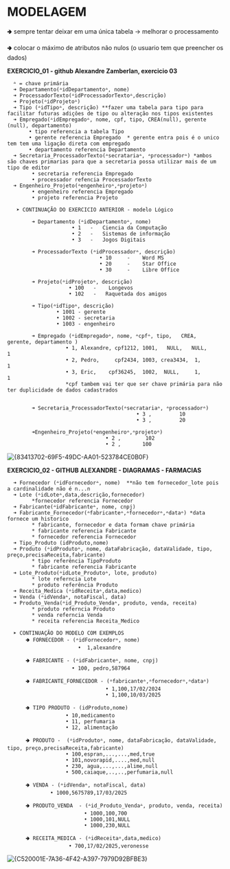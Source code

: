 # MODELAGEM

🢂 sempre tentar deixar em uma única tabela -> melhorar o processamento

🢂 colocar o máximo de atributos não nulos (o usuario tem que preencher os dados)
  
**EXERCICIO_01 - github Alexandre Zamberlan, exercicio 03**
      
      ᐞ = chave primária
      ➜ Departamento(ᐞidDepartamentoᐞ, nome)
      ➜ ProcessadorTexto(ᐞidProcessadorTextoᐞ,descrição)
      ➜ Projeto(ᐞidProjetoᐞ)
      ➜ Tipo (ᐞidTipoᐞ, descrição) **fazer uma tabela para tipo para facilitar futuras adiçôes de tipo ou alteração nos tipos existentes
      ➜ Empregado(ᐞidEmpregadoᐞ, nome, cpf, tipo, CREA(null), gerente (null), departamento)  
           • tipo referencia a tabela Tipo
           • gerente referencia Empregado  * gerente entra pois é o unico tem tem uma ligação direta com empregado
           • departamento referencia Departamento
      ➜ Secretaria_ProcessadorTexto(ᐞsecratariaᐞ, ᐞprocessadorᐞ) *ambos são chaves primarias para que a secretaria possa utilizar mais de um tipo de editor
            • secretaria referencia Empregado
            • processador refencia ProcessadorTexto
      ➜ Engenheiro_Projeto(ᐞengenheiroᐞ,ᐞprojetoᐞ)
            • engenheiro referencia Empregado
            • projeto referencia Projeto

       ➤ CONTINUAÇÃO DO EXERCICIO ANTERIOR - modelo Lógico
   
            ➜ Departamento (ᐞidDepartamentoᐞ, nome)
                         • 1   -   Ciencia da Computação
                         • 2   -   Sistemas de informação
                         • 3   -   Jogos Digitais

            ➜ ProcessadorTexto (ᐞidProcessadorᐞ, descrição)
                                  • 10     -    Word MS
                                  • 20     -    Star Office
                                  • 30     -    Libre Office

            ➜ Projeto(ᐞidProjetoᐞ, descrição)
                        • 100   -    Longevos
                        • 102   -   Raquetada dos amigos

            ➜ Tipo(ᐞidTipoᐞ, descrição)
                    • 1001 - gerente
                    • 1002 - secretaria
                    • 1003 - engenheiro

            ➜ Empregado (ᐞidEmpregadoᐞ, nome, ᐞcpfᐞ, tipo,   CREA,  gerente, departamento ) 
                       • 1, Alexandre, cpf1212, 1001,   NULL,   NULL,     1
                       • 2, Pedro,     cpf2434, 1003, crea3434,  1,       1
                       • 3, Eric,    cpf36245,  1002,  NULL,     1,       1
                       *cpf tambem vai ter que ser chave primária para não ter duplicidade de dados cadastrados


            ➜ Secretaria_ProcessadorTexto(ᐞsecratariaᐞ, ᐞprocessadorᐞ)
                                              • 3 ,         10
                                              • 3 ,         20

            ➜Engenheiro_Projeto(ᐞengenheiroᐞ,ᐞprojetoᐞ)
                                    • 2 ,        102
                                    • 2 ,       100
![{83413702-69F5-49DC-AA01-523784CE0B0F}](https://github.com/user-attachments/assets/8dcd85dd-7697-46b1-a030-a8eadfaf9e80)


**EXERCICIO_02 - GITHUB ALEXANDRE - DIAGRAMAS - FARMACIAS**
 
      ➜ Fornecedor (ᐞidFornecedorᐞ, nome)  **não tem fornecedor_lote pois a cardinalidade não é n...n
      ➜ Lote (ᐞidLoteᐞ,data,descrição,fornecedor)
            *fornecedor referencia Fornecedor
      ➜ Fabricante(ᐞidFabricanteᐞ, nome, cnpj)
      ➜ Fabricante_Fornecedor(ᐞfabricanteᐞ,ᐞfornecedorᐞ,ᐞdataᐞ) *data fornece um historico
            * fabricante, fornecedor e data formam chave primária
            * fabricante referencia Fabricante 
            * fornecedor referencia Fornecedor
      ➜ Tipo_Produto (idProduto,nome)
      ➜ Produto (ᐞidProdutoᐞ, nome, dataFabricação, dataValidade, tipo, preço,precisaReceita,fabricante)    
            * tipo referência TipoProduto
            * fabricante referencia Fabricante
      ➜ Lote_Produto(ᐞidLote_Produtoᐞ, lote, produto)
            * lote referncia Lote 
            * produto referência Produto
      ➜ Receita_Medica (ᐞidReceitaᐞ,data,medico)
      ➜ Venda (ᐞidVendaᐞ, notaFiscal, data) 
      ➜ Produto_Venda(ᐞid_Produto_Vendaᐞ, produto, venda, receita)
            * produto referncia Produto
            * venda referncia Venda
            * receita referencia Receita_Medico
            
      ➤ CONTINUAÇÃO DO MODELO COM EXEMPLOS
          🢂 FORNECEDOR - (ᐞidFornecedorᐞ, nome)
                           •  1,alexandre

          🢂 FABRICANTE - (ᐞidFabricanteᐞ, nome, cnpj)
                         • 100, pedro,587964

          🢂 FABRICANTE_FORNECEDOR - (ᐞfabricanteᐞ,ᐞfornecedorᐞ,ᐞdataᐞ)
                                    • 1,100,17/02/2024
                                    • 1,100,10/03/2025

          🢂 TIPO PRODUTO - (idProduto,nome)
                       • 10,medicamento
                       • 11, perfumaria
                       • 12, alimentação

          🢂 PRODUTO -  (ᐞidProdutoᐞ, nome, dataFabricação, dataValidade, tipo, preço,precisaReceita,fabricante) 
                       • 100,espran,...,...,med,true
                       • 101,novorapid,....,med,null
                       • 230, agua,...,...,alime,null
                       • 500,caiaque,..,..,perfumaria,null
    
          🢂 VENDA - (ᐞidVendaᐞ, notaFiscal, data)
                  • 1000,5675789,17/03/2025

          🢂 PRODUTO_VENDA  - (ᐞid_Produto_Vendaᐞ, produto, venda, receita)
                             • 1000,100,700
                             • 1000,101,NULL
                             • 1000,230,NULL

          🢂 RECEITA_MEDICA - (ᐞidReceitaᐞ,data,medico)
                        • 700,17/02/2025,veronesse
                        
![{C520001E-7A36-4F42-A397-7979D92BFBE3}](https://github.com/user-attachments/assets/e1b92cb8-e919-49ff-8184-01664c5f18b3)


    
